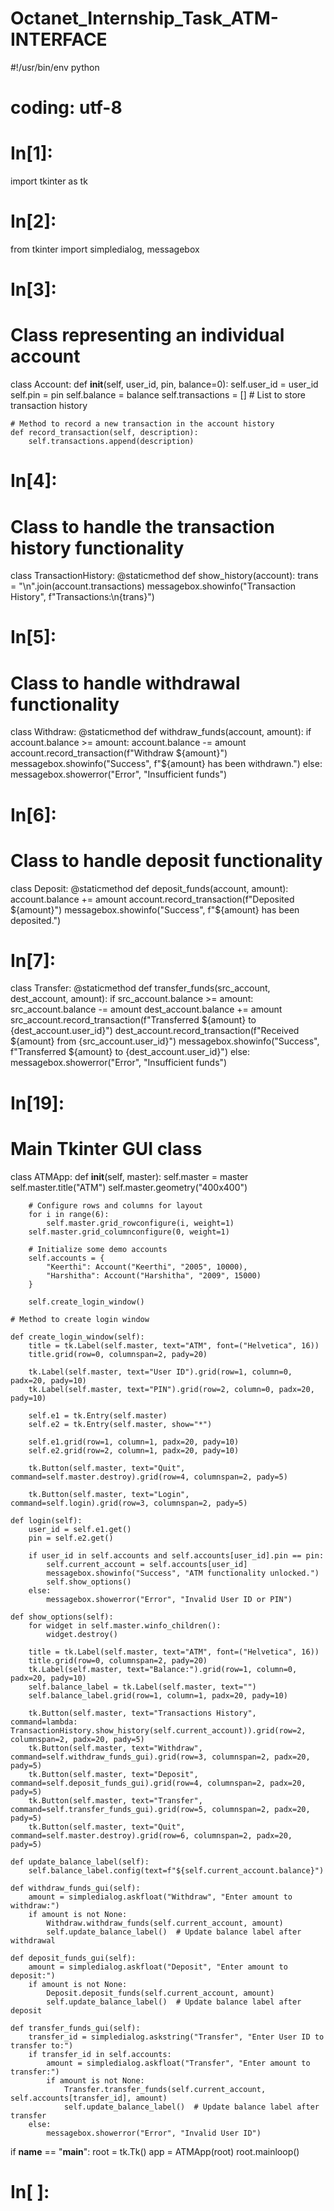# Octanet_Internship_Task_ATM-INTERFACE
#!/usr/bin/env python
# coding: utf-8

# In[1]:


import tkinter as tk


# In[2]:


from tkinter import simpledialog, messagebox


# In[3]:


# Class representing an individual account
class Account:
    def __init__(self, user_id, pin, balance=0):
        self.user_id = user_id
        self.pin = pin
        self.balance = balance
        self.transactions = []  # List to store transaction history

    # Method to record a new transaction in the account history
    def record_transaction(self, description):
        self.transactions.append(description)


# In[4]:


# Class to handle the transaction history functionality
class TransactionHistory:
    @staticmethod
    def show_history(account):
        trans = "\n".join(account.transactions)
        messagebox.showinfo("Transaction History", f"Transactions:\n{trans}")


# In[5]:


# Class to handle withdrawal functionality
class Withdraw:
    @staticmethod
    def withdraw_funds(account, amount):
        if account.balance >= amount:
            account.balance -= amount
            account.record_transaction(f"Withdraw ${amount}")
            messagebox.showinfo("Success", f"${amount} has been withdrawn.")
        else:
            messagebox.showerror("Error", "Insufficient funds")


# In[6]:


# Class to handle deposit functionality
class Deposit:
    @staticmethod
    def deposit_funds(account, amount):
        account.balance += amount
        account.record_transaction(f"Deposited ${amount}")
        messagebox.showinfo("Success", f"${amount} has been deposited.")


# In[7]:


class Transfer:
    @staticmethod
    def transfer_funds(src_account, dest_account, amount):
        if src_account.balance >= amount:
            src_account.balance -= amount
            dest_account.balance += amount
            src_account.record_transaction(f"Transferred ${amount} to {dest_account.user_id}")
            dest_account.record_transaction(f"Received ${amount} from {src_account.user_id}")
            messagebox.showinfo("Success", f"Transferred ${amount} to {dest_account.user_id}")
        else:
            messagebox.showerror("Error", "Insufficient funds")


# In[19]:


# Main Tkinter GUI class
class ATMApp:
    def __init__(self, master):
        self.master = master
        self.master.title("ATM")
        self.master.geometry("400x400")

        # Configure rows and columns for layout
        for i in range(6):
            self.master.grid_rowconfigure(i, weight=1)
        self.master.grid_columnconfigure(0, weight=1)

        # Initialize some demo accounts
        self.accounts = {
            "Keerthi": Account("Keerthi", "2005", 10000),
            "Harshitha": Account("Harshitha", "2009", 15000)
        }

        self.create_login_window()

    # Method to create login window

    def create_login_window(self):
        title = tk.Label(self.master, text="ATM", font=("Helvetica", 16))
        title.grid(row=0, columnspan=2, pady=20)

        tk.Label(self.master, text="User ID").grid(row=1, column=0, padx=20, pady=10)
        tk.Label(self.master, text="PIN").grid(row=2, column=0, padx=20, pady=10)

        self.e1 = tk.Entry(self.master)
        self.e2 = tk.Entry(self.master, show="*")

        self.e1.grid(row=1, column=1, padx=20, pady=10)
        self.e2.grid(row=2, column=1, padx=20, pady=10)

        tk.Button(self.master, text="Quit", command=self.master.destroy).grid(row=4, columnspan=2, pady=5)

        tk.Button(self.master, text="Login", command=self.login).grid(row=3, columnspan=2, pady=5)

    def login(self):
        user_id = self.e1.get()
        pin = self.e2.get()

        if user_id in self.accounts and self.accounts[user_id].pin == pin:
            self.current_account = self.accounts[user_id]
            messagebox.showinfo("Success", "ATM functionality unlocked.")
            self.show_options()
        else:
            messagebox.showerror("Error", "Invalid User ID or PIN")

    def show_options(self):
        for widget in self.master.winfo_children():
            widget.destroy()

        title = tk.Label(self.master, text="ATM", font=("Helvetica", 16))
        title.grid(row=0, columnspan=2, pady=20)
        tk.Label(self.master, text="Balance:").grid(row=1, column=0, padx=20, pady=10)
        self.balance_label = tk.Label(self.master, text="")
        self.balance_label.grid(row=1, column=1, padx=20, pady=10)

        tk.Button(self.master, text="Transactions History", command=lambda: TransactionHistory.show_history(self.current_account)).grid(row=2, columnspan=2, padx=20, pady=5)
        tk.Button(self.master, text="Withdraw", command=self.withdraw_funds_gui).grid(row=3, columnspan=2, padx=20, pady=5)
        tk.Button(self.master, text="Deposit", command=self.deposit_funds_gui).grid(row=4, columnspan=2, padx=20, pady=5)
        tk.Button(self.master, text="Transfer", command=self.transfer_funds_gui).grid(row=5, columnspan=2, padx=20, pady=5)
        tk.Button(self.master, text="Quit", command=self.master.destroy).grid(row=6, columnspan=2, padx=20, pady=5)

    def update_balance_label(self):
        self.balance_label.config(text=f"${self.current_account.balance}")

    def withdraw_funds_gui(self):
        amount = simpledialog.askfloat("Withdraw", "Enter amount to withdraw:")
        if amount is not None:
            Withdraw.withdraw_funds(self.current_account, amount)
            self.update_balance_label()  # Update balance label after withdrawal

    def deposit_funds_gui(self):
        amount = simpledialog.askfloat("Deposit", "Enter amount to deposit:")
        if amount is not None:
            Deposit.deposit_funds(self.current_account, amount)
            self.update_balance_label()  # Update balance label after deposit

    def transfer_funds_gui(self):
        transfer_id = simpledialog.askstring("Transfer", "Enter User ID to transfer to:")
        if transfer_id in self.accounts:
            amount = simpledialog.askfloat("Transfer", "Enter amount to transfer:")
            if amount is not None:
                Transfer.transfer_funds(self.current_account, self.accounts[transfer_id], amount)
                self.update_balance_label()  # Update balance label after transfer
        else:
            messagebox.showerror("Error", "Invalid User ID")
             

if __name__ == "__main__":
    root = tk.Tk()
    app = ATMApp(root)
    root.mainloop()


# 

# In[ ]:



